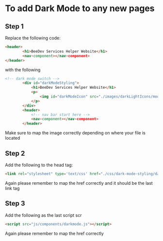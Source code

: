 # To add Dark Mode to any new pages

## Step 1
Replace the following code:
```html
<header>
        <h1>BeeDev Services Helper Website</h1>
        <nav-component></nav-component>
</header>
```
with the following
```html
<!-- dark mode switch -->
        <div id="darkModeStyling">
            <h1>BeeDev Services Helper Website</h1>
            <p>
                <img id="darkModeIcon" src="./images/darkLightIcons/moon-first-quarter-new.jpg" alt="dark-mode-icon" >
            </p>
        </div>
        <header>
            <!-- nav bar start here -->
            <nav-component></nav-component>
        </header>
```
Make sure to map the image correctly depending on where your file is located

## Step 2
Add the following to the head tag:
```html
<link rel="stylesheet" type='text/css' href="./css/dark-mode-styling/darkmode.css" />
```
Again please remember to map the href correctly and it should be the last link tag

## Step 3
Add the following as the last script scr
```html
<script src="js/components/darkmode.js"></script>
```
Again please remember to map the href correctly